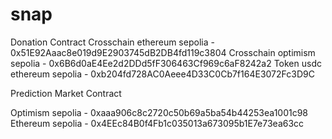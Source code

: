 # snap
 
Donation Contract
Crosschain ethereum sepolia - 0x51E92Aaac8e019d9E2903745dB2DB4fd119c3804
Crosschain optimism sepolia - 0x6B6d0aE4Ee2d2DDd5fF306463Cf969c6aF8242a2
Token usdc ethereum sepolia - 0xb204fd728AC0Aeee4D33C0Cb7f164E3072Fc3D9C

Prediction Market Contract

Optimism sepolia - 0xaaa906c8c2720c50b69a5ba54b44253ea1001c98
Ethereum sepolia - 0x4EEc84B0f4Fb1c035013a673095b1E7e73ea63cc